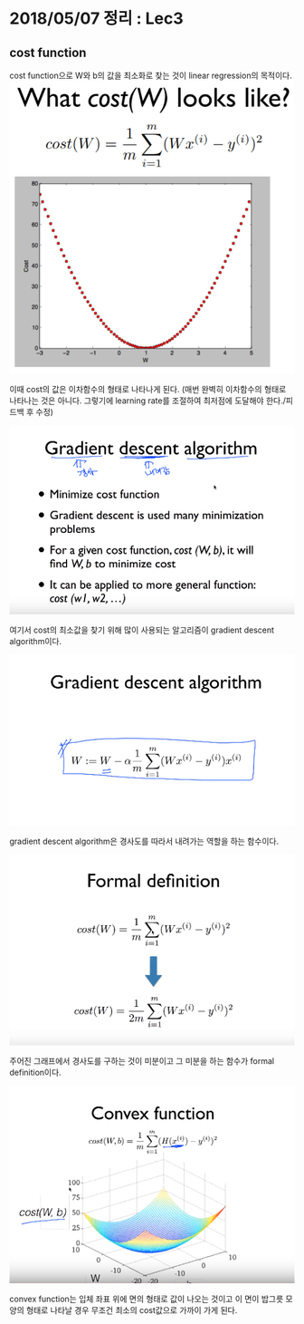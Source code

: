 # 2018/05/07 정리 : Lec3
## cost function

cost function으로 W와 b의 값을 최소화로 찾는 것이 linear regression의 목적이다.
![](https://github.com/MoDeep/1st-Grade-Study/blob/master/Summaries/Yoonsu/images/lec3_1.PNG?raw=true)

이때 cost의 값은 이차함수의 형태로 나타나게 된다.
(매번 완벽히 이차함수의 형태로 나타나는 것은 아니다. 
그렇기에 learning rate를 조절하여 최저점에 도달해야 한다./피드백 후 수정) 


![](https://github.com/MoDeep/1st-Grade-Study/blob/master/Summaries/Yoonsu/images/lec3_2.PNG?raw=ture)

여기서 cost의 최소값을 찾기 위해 많이 사용되는 알고리즘이 gradient descent algorithm이다.

![](https://github.com/MoDeep/1st-Grade-Study/blob/master/Summaries/Yoonsu/images/lec3_4.PNG?raw=ture)

gradient descent algorithm은 경사도를 따라서 내려가는 역할을 하는 함수이다.


![](https://github.com/MoDeep/1st-Grade-Study/blob/master/Summaries/Yoonsu/images/lec3_3.PNG?raw=ture)

주어진 그래프에서 경사도를 구하는 것이 미분이고 그 미분을 하는 함수가 formal definition이다.

![](https://github.com/MoDeep/1st-Grade-Study/blob/master/Summaries/Yoonsu/images/lec3_5.PNG?raw=ture)

convex function는
입체 좌표 위에 면의 형태로 값이 나오는 것이고 이 면이 
밥그릇 모양의 형태로 나타날 경우 무조건 최소의 cost값으로 가까이 가게 된다.


